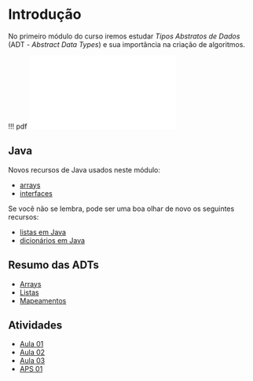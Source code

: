 # Introdução

No primeiro módulo do curso iremos estudar *Tipos Abstratos de Dados* (ADT - *Abstract Data Types*) e sua importância na criação de algoritmos.

!!! pdf
    ![](slides.pdf)


## Java

Novos recursos de Java usados neste módulo:

- [arrays](../00-java/arrays.md)
- [interfaces](../00-java/Interfaces.md)

Se você não se lembra, pode ser uma boa olhar de novo os seguintes recursos:

- [listas em Java](../00-java/arraylist.md)
- [dicionários em Java](../00-java/map.md)

## Resumo das ADTs

- [Arrays](array.md)
- [Listas](list.md)
- [Mapeamentos](map.md)

## Atividades

- [Aula 01](arrays-e-listas.md)
- [Aula 02](listas-e-dicionarios.md)
- [Aula 03](implementacoes-adt.md)
- [APS 01](aps.md)


<!--  -->